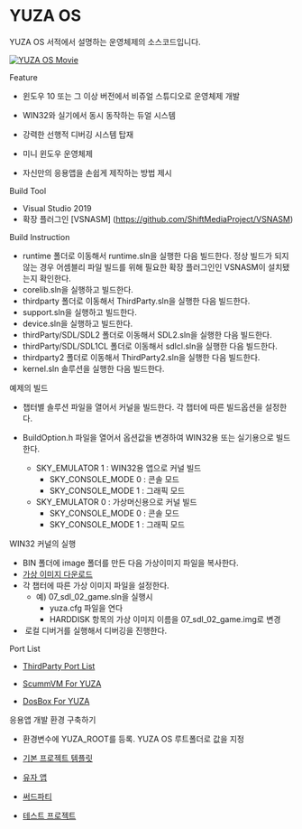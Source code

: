 # YUZA OS

YUZA OS 서적에서 설명하는 운영체제의 소스코드입니다.

[![YUZA OS Movie](https://img.youtube.com/vi/BM-LlEVNjWU/0.jpg)](https://youtu.be/BM-LlEVNjWU) 

Feature

* 윈도우 10 또는 그 이상 버전에서 비쥬얼 스튜디오로 운영체제 개발

*  WIN32와 실기에서 동시 동작하는 듀얼 시스템
* 강력한 선행적 디버깅 시스템 탑재
* 미니 윈도우 운영체제
* 자신만의 응용앱을 손쉽게 제작하는 방법 제시

Build Tool

- Visual Studio 2019
- 확장 플러그인 [VSNASM] (https://github.com/ShiftMediaProject/VSNASM)

Build Instruction

* runtime 폴더로 이동해서 runtime.sln을 실행한 다음 빌드한다.
  정상 빌드가 되지 않는 경우 어셈블리 파일 빌드를 위해 필요한 확장 플러그인인 VSNASM이 설치됐는지 확인한다.
* corelib.sln을 실행하고 빌드한다.
* thirdparty 폴더로 이동해서 ThirdParty.sln을 실행한 다음 빌드한다.
* support.sln을 실행하고 빌드한다.
* device.sln을 실행하고 빌드한다.
* thirdParty/SDL/SDL2 폴더로 이동해서 SDL2.sln을 실행한 다음 빌드한다.
* thirdParty/SDL/SDL1CL 폴더로 이동해서 sdlcl.sln을 실행한 다음 빌드한다.
* thirdparty2 폴더로 이동해서 ThirdParty2.sln을 실행한 다음 빌드한다.
* kernel.sln 솔루션을 실행한 다음 빌드한다.

예제의 빌드

* 챕터별 솔루션 파일을 열어서 커널을 빌드한다. 각 챕터에 따른 빌드옵션을 설정한다.

* BuildOption.h 파일을 열어서 옵션값을 변경하여 WIN32용 또는 실기용으로 빌드한다.
  * SKY_EMULATOR 1 : WIN32용 앱으로 커널 빌드
    * SKY_CONSOLE_MODE 0 : 콘솔 모드
    * SKY_CONSOLE_MODE 1 : 그래픽 모드
  * SKY_EMULATOR 0 : 가상머신용으로 커널 빌드
    * SKY_CONSOLE_MODE 0 : 콘솔 모드
    * SKY_CONSOLE_MODE 1 : 그래픽 모드

WIN32 커널의 실행

* BIN 폴더에  image 폴더를 만든 다음 가상이미지 파일을 복사한다.
* [가상 이미지 다운로드](https://drive.google.com/drive/folders/1x2My3JrYN_EAVY4GG5o0gvbdVZLaw9wB)
* 각 챕터에 따른 가상 이미지 파일을 설정한다.
  * 예) 07_sdl_02_game.sln을 실행시 
    * yuza.cfg 파일을 연다 
    * HARDDISK 항목의 가상 이미지 이름을 07_sdl_02_game.img로 변경
* ​	로컬 디버거를 실행해서 디버깅을 진행한다. 

Port List

* [ThirdParty Port List](https://docs.google.com/spreadsheets/d/1WhGbZbyi8E4f2RWTuU_Y9-RuUu7yq3mHROZEgb20GD4/edit?usp=sharing)

* [ScummVM For YUZA](https://github.com/pdpdds/scummvm4yuza)

* [DosBox For YUZA](https://github.com/pdpdds/dosbox4yuza)

응용앱 개발 환경 구축하기

* 환경변수에 YUZA_ROOT를 등록. YUZA OS 루트폴더로 값을 지정

* [기본 프로젝트 템플릿](https://github.com/pdpdds/YuzaTemplate)
* [유자 앱](https://github.com/pdpdds/YuzaApp)
* [써드파티](https://github.com/pdpdds/yuza_thirdparty)
* [테스트 프로젝트](https://github.com/pdpdds/yuza_test)

​			





